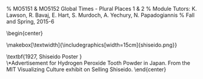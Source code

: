 % MO5151 & MO5152 Global Times - Plural Places 1 & 2
% Module Tutors: K. Lawson, R. Bavaj, E. Hart, S. Murdoch, A. Yechury, N. Papadogiannis
% Fall and Spring, 2015-6

\begin{center}

\makebox[\textwidth]{\includegraphics[width=15cm]{shiseido.png}}


\textbf{1927, Shiseido Poster }   
\\*Advertisement for Hydrogen Peroxide Tooth Powder in Japan. From the MIT Visualizing Culture exhibit on Selling Shiseido.
\end{center}

